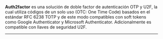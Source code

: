 <p class="lead">
	<strong>Auth2factor</strong> es una solución de doble factor de autenticación OTP y U2F, la cual utiliza códigos de un solo uso (OTC: One Time Code) basados en el estándar RFC 6238 TOTP y de este modo compatibles con soft tokens como Google Authenticator y Microsoft Authenticator. Adicionalmente es compatible con llaves de seguridad U2F.


</p>

<div class="clear"></div>
<hr/>
